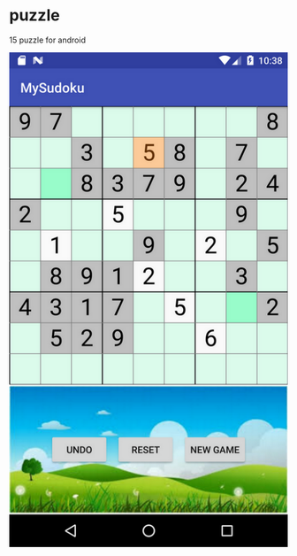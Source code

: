 # puzzle
15 puzzle for android




![screenshot](https://github.com/dindin0497/MySudoku/blob/master/Screenshot.png)
